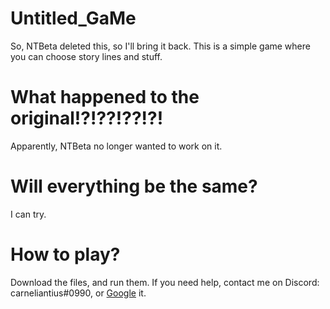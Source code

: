 # Untitled_GaMe
So, NTBeta deleted this, so I'll bring it back. This is a simple game where you can choose story lines and stuff.

# What happened to the original!?!??!??!?!

Apparently, NTBeta no longer wanted to work on it.

# Will everything be the same?

I can try.

# How to play?

Download the files, and run them. If you need help, contact me on Discord: carneliantius#0990, or [Google](https://google.com/) it.
